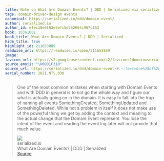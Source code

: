 ```yaml
---
title: Note on What Are Domain Events? | DDD | Serialized via serialized.io
tags: domain-driven-design events
canonical: https://serialized.io/ddd/domain-event/
author: serialized.io
author_id: efec18e6f63e5efc5d252004c967c153
book: 10361001
book_title: What Are Domain Events? | DDD | Serialized
hide_title: true
highlight_id: 211653889
readwise_url: https://readwise.io/open/211653889
image:
favicon_url: https://s2.googleusercontent.com/s2/favicons?domain=serialized.io
source_emoji: "\U0001F310"
source_url: https://serialized.io/ddd/domain-event/#:~:text=One%20of%20the,that%20much%20value.
serial_number: 2021.NTS.030
---
```

> One of the most common mistakes when starting with Domain Events and with DDD in general is to not go the whole way and figure our what is actually going on in the domain. It is easy to fall into the trap of naming all events SomethingCreated, SomethingUpdated and SomethingDeleted. While not a problem in itself it does not make use of the powerful thing we get by adding the context and meaning to the actual change that the Domain Event represent. You lose the intent of the event and reading the event log later will not provide that much value.
> <div class="quoteback-footer"><div class="quoteback-avatar"><img class="mini-favicon" src="https://s2.googleusercontent.com/s2/favicons?domain=serialized.io"></div><div class="quoteback-metadata"><div class="metadata-inner"><span style="display:none">FROM:</span><div aria-label="serialized.io" class="quoteback-author"> serialized.io</div><div aria-label="What Are Domain Events? | DDD | Serialized" class="quoteback-title"> What Are Domain Events? | DDD | Serialized</div></div></div><div class="quoteback-backlink"><a target="_blank" aria-label="go to the full text of this quotation" rel="noopener" href="https://serialized.io/ddd/domain-event/#:~:text=One%20of%20the,that%20much%20value." class="quoteback-arrow"> Source</a></div></div>